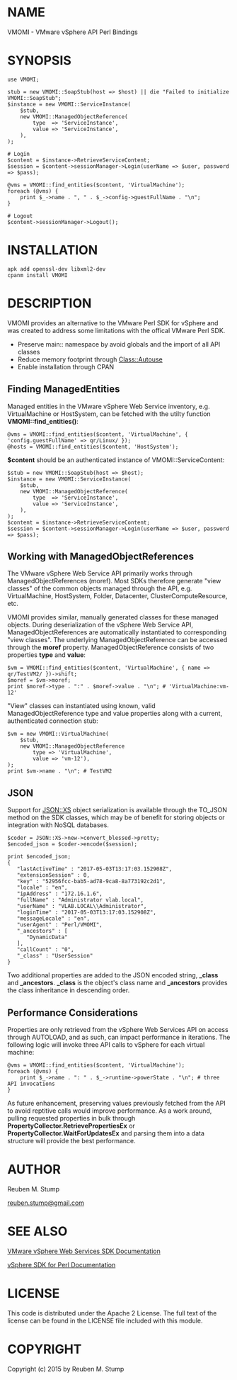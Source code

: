 # NAME

VMOMI - VMware vSphere API Perl Bindings

# SYNOPSIS

    use VMOMI;

    stub = new VMOMI::SoapStub(host => $host) || die "Failed to initialize VMOMI::SoapStub";
    $instance = new VMOMI::ServiceInstance(
        $stub, 
        new VMOMI::ManagedObjectReference(
            type  => 'ServiceInstance',
            value => 'ServiceInstance',
        ),
    );

    # Login
    $content = $instance->RetrieveServiceContent;
    $session = $content->sessionManager->Login(userName => $user, password => $pass);

    @vms = VMOMI::find_entities($content, 'VirtualMachine');
    foreach (@vms) {
        print $_->name . ", " . $_->config->guestFullName . "\n";
    }

    # Logout
    $content->sessionManager->Logout();

# INSTALLATION

    apk add openssl-dev libxml2-dev
    cpanm install VMOMI

# DESCRIPTION

VMOMI provides an alternative to the VMware Perl SDK for vSphere and was created to address
some limitations with the offical VMware Perl SDK.

- Preserve main:: namespace by avoid globals and the import of all API classes
- Reduce memory footprint through [Class::Autouse](https://metacpan.org/pod/Class::Autouse)
- Enable installation through CPAN

## Finding ManagedEntities

Managed entities in the VMware vSphere Web Service inventory, e.g. VirtualMachine or HostSystem, can be
fetched with the utilty function **VMOMI::find\_entities()**:

    @vms = VMOMI::find_entities($content, 'VirtualMachine', { 'config.guestFullName' => qr/Linux/ });
    @hosts = VMOMI::find_entities($content, 'HostSystem');

**$content** should be an authenticated instance of VMOMI::ServiceContent:

    $stub = new VMOMI::SoapStub(host => $host);
    $instance = new VMOMI::ServiceInstance(
        $stub, 
        new VMOMI::ManagedObjectReference(
            type  => 'ServiceInstance',
            value => 'ServiceInstance',
        ),
    );
    $content = $instance->RetrieveServiceContent;
    $session = $content->sessionManager->Login(userName => $user, password => $pass);

## Working with ManagedObjectReferences

The VMware vSphere Web Service API primarily works through ManagedObjectReferences (moref). Most SDKs
therefore generate "view classes" of the common objects managed through the API, e.g. VirtualMachine,
HostSystem, Folder, Datacenter, ClusterComputeResource, etc.

VMOMI provides similar, manually generated classes for these managed objects.  During deserialization
of the vSphere Web Service API, ManagedObjectReferences are automatically instantiated to corresponding
"view classes". The underlying ManagedObjectReference can be accessed through the **moref** property.
ManagedObjectReference consists of two properties **type** and **value**:

    $vm = VMOMI::find_entities($content, 'VirtualMachine', { name => qr/TestVM2/ })->shift;
    $moref = $vm->moref;
    print $moref->type . ":" . $moref->value . "\n"; # 'VirtualMachine:vm-12'

"View" classes can instantiated using known, valid ManagedObjectReference type and value properties along
with a current, authenticated connection stub:

    $vm = new VMOMI::VirtualMachine(
        $stub, 
        new VMOMI::ManagedObjectReference
            type => 'VirtualMachine', 
            value => 'vm-12'),
    );
    print $vm->name . "\n"; # TestVM2

## JSON

Support for [JSON::XS](https://metacpan.org/pod/JSON::XS) object serialization is available through the 
TO\_JSON method on the SDK classes, which may be of benefit for storing objects or integration with NoSQL
databases.

    $coder = JSON::XS->new->convert_blessed->pretty;
    $encoded_json = $coder->encode($session);
    
    print $encoded_json;
    {
       "lastActiveTime" : "2017-05-03T13:17:03.152908Z",
       "extensionSession" : 0,
       "key" : "52956fcc-bab5-ad78-9ca8-8a773192c2d1",
       "locale" : "en",
       "ipAddress" : "172.16.1.6",
       "fullName" : "Administrator vlab.local",
       "userName" : "VLAB.LOCAL\\Administrator",
       "loginTime" : "2017-05-03T13:17:03.152908Z",
       "messageLocale" : "en",
       "userAgent" : "Perl/VMOMI",
       "_ancestors" : [
          "DynamicData"
       ],
       "callCount" : "0",
       "_class" : "UserSession"
    }

Two additional properties are added to the JSON encoded string, **\_class** and **\_ancestors**.  **\_class** is the
object's class name and **\_ancestors** provides the class inheritance in descending order.

## Performance Considerations

Properties are only retrieved from the vSphere Web Services API on access through AUTOLOAD, and as such,
can impact performance in iterations. The following logic will invoke three API calls to vSphere for each 
virtual machine:

    @vms = VMOMI::find_entities($content, 'VirtualMachine');
    foreach (@vms) {
        print $_->name . ": " . $_->runtime->powerState . "\n"; # three API invocations
    }

As future enhancement, preserving values previously fetched from the API to avoid reptitive calls would
improve performance. As a work around, pulling requested properties in bulk through 
**PropertyCollector.RetrievePropertiesEx** or **PropertyCollector.WaitForUpdatesEx** and parsing them into 
a data structure will provide the best performance.

# AUTHOR

Reuben M. Stump

reuben.stump@gmail.com

# SEE ALSO

[VMware vSphere Web Services SDK Documentation](https://www.vmware.com/support/developer/vc-sdk/)

[vSphere SDK for Perl Documentation](https://www.vmware.com/support/developer/viperltoolkit/)

# LICENSE

This code is distributed under the Apache 2 License. The full text of the license can be found in the 
LICENSE file included with this module.

# COPYRIGHT

Copyright (c) 2015 by Reuben M. Stump
